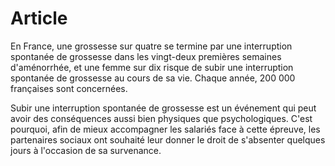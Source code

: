 # Article

En France, une grossesse sur quatre se termine par une interruption spontanée de grossesse dans les vingt-deux premières semaines d'aménorrhée, et une femme sur dix risque de subir une interruption spontanée de grossesse au cours de sa vie. Chaque année, 200 000 françaises sont concernées.

Subir une interruption spontanée de grossesse est un événement qui peut avoir des conséquences aussi bien physiques que psychologiques. C'est pourquoi, afin de mieux accompagner les salariés face à cette épreuve, les partenaires sociaux ont souhaité leur donner le droit de s'absenter quelques jours à l'occasion de sa survenance.

  

